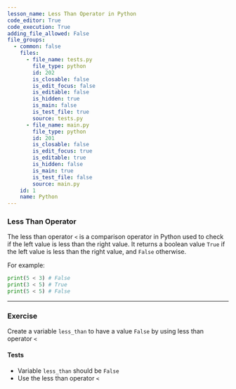 ```yaml
---
lesson_name: Less Than Operator in Python
code_editor: True
code_execution: True
adding_file_allowed: False
file_groups:
  - common: false
    files:
      - file_name: tests.py
        file_type: python
        id: 202
        is_closable: false
        is_edit_focus: false
        is_editable: false
        is_hidden: true
        is_main: false
        is_test_file: true
        source: tests.py
      - file_name: main.py
        file_type: python
        id: 201
        is_closable: false
        is_edit_focus: true
        is_editable: true
        is_hidden: false
        is_main: true
        is_test_file: false
        source: main.py
    id: 1
    name: Python
---
```


### Less Than Operator

The less than operator `<` is a comparison operator in Python used to check if the left value is less than the right value. It returns a boolean value `True` if the left value is less than the right value, and `False` otherwise.

For example:

```python
print(5 < 3) # False
print(3 < 5) # True
print(5 < 5) # False
```

---

### Exercise

Create a variable `less_than` to have a value `False` by using less than operator `<`

#### Tests

<ul>
<li id="test-1">Variable <code>less_than</code> should be <code>False</code></li>
<li id="test-2">Use the less than operator <code>&lt;</code></li>
</ul>
